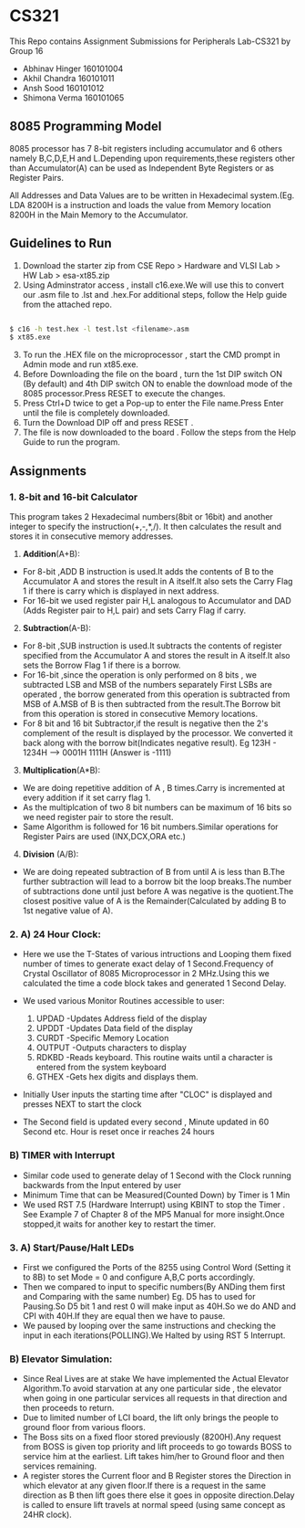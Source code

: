 # CS321
This Repo contains Assignment Submissions for Peripherals Lab-CS321 by Group 16
* Abhinav Hinger 160101004
* Akhil Chandra 160101011
* Ansh Sood 160101012
* Shimona Verma 160101065

## 8085 Programming Model
8085 processor has 7 8-bit registers including accumulator and 6 others namely B,C,D,E,H and L.Depending upon requirements,these registers other than Accumulator(A) can be used as Independent Byte Registers or as Register Pairs.

All Addresses and Data Values are to be written in Hexadecimal system.(Eg. LDA 8200H is a instruction and loads the value from Memory location 8200H in the Main Memory to the Accumulator.

## Guidelines to Run 
1. Download the starter zip from CSE Repo > Hardware and VLSI Lab > HW Lab > esa-xt85.zip
2. Using Adminstrator access , install c16.exe.We will use this to convert our .asm file to .lst and .hex.For additional steps, follow the Help guide from the attached repo.

```sh

$ c16 -h test.hex -l test.lst <filename>.asm
$ xt85.exe

```

3. To run the .HEX file on the microprocessor , start the CMD prompt in Admin mode and run xt85.exe.
4. Before Downloading the file on the board , turn the 1st DIP switch ON (By default) and 4th DIP switch ON to enable the download mode of the 8085 processor.Press RESET to execute the changes.
5. Press Ctrl+D twice to get a Pop-up to enter the File name.Press Enter until the file is completely downloaded.
6. Turn the Download DIP off and press RESET .
7. The file is now downloaded to the board . Follow the steps from the Help Guide to run the program.

## Assignments
### 1. 8-bit and 16-bit Calculator
This program takes 2 Hexadecimal numbers(8bit or 16bit) and another integer to specify the instruction(+,-,\*,/). It then calculates the result and stores it in consecutive memory addresses.
1. __Addition__(A+B):
  * For 8-bit ,ADD B instruction is used.It adds the contents of B to the Accumulator A and stores the result in A itself.It
  also sets the Carry Flag 1 if there is carry which is displayed in next address.
  * For 16-bit we used register pair H,L analogous to Accumulator and DAD (Adds Register pair to H,L pair) and sets Carry
  Flag if carry.
2. __Subtraction__(A-B):
  * For 8-bit ,SUB instruction is used.It subtracts the contents of register specified from the Accumulator A and stores the
  result in A itself.It also sets the Borrow Flag 1 if there is a borrow.
  * For 16-bit ,since the operation is only performed on 8 bits , we subtracted LSB and MSB of the numbers separately
  First LSBs are operated , the borrow generated from this operation is subtracted from MSB of A.MSB of B is then subtracted
  from the result.The Borrow bit from this operation is stored in consecutive Memory locations.
  * For 8 bit and 16 bit Subtractor,if the result is negative then the 2's complement of the result is displayed by the
  processor. We converted it back along with the borrow bit(Indicates negative result).
Eg 123H - 1234H --> 0001H 1111H (Answer is -1111)
3. __Multiplication__(A\*B):
  * We are doing repetitive addition of A , B times.Carry is incremented at every addition if it set carry flag 1.
  * As the multiplcation of two 8 bit numbers can be maximum of 16 bits so we need register pair to store the result.
  * Same Algorithm is followed for 16 bit numbers.Similar operations for Register Pairs are used (INX,DCX,ORA etc.)
4. __Division__ (A\/B):
  * We are doing repeated subtraction of B from until A is less than B.The further subtraction will lead to a borrow bit 
   the loop breaks.The number of subtractions done until just before A was negative is the quotient.The closest positive
   value of A is the Remainder(Calculated by adding B to 1st negative value of A).

### 2. A) 24 Hour Clock:
  * Here we use the T-States of various intructions and Looping them fixed number of times to generate exact delay of 1
  Second.Frequency of Crystal Oscillator of 8085 Microprocessor in 2 MHz.Using this we calculated the time a code block 
  takes and generated 1 Second Delay.
  * We used various Monitor Routines accessible to user:
      1. UPDAD -Updates Address field of the display
      2. UPDDT -Updates Data field of the display
      3. CURDT  -Specific Memory Location
      4. OUTPUT -Outputs characters to display
      5. RDKBD  -Reads keyboard. This routine waits until a character is entered from the system keyboard
      6. GTHEX  -Gets hex digits and displays them. 
      
  * Initially User inputs the starting time after "CLOC" is displayed and presses NEXT to start the clock
  * The Second field is updated every second , Minute updated in 60 Second etc. Hour is reset once ir reaches 24 hours
###    B) TIMER with Interrupt
  * Similar code used to generate delay of 1 Second with the Clock running backwards from the Input entered by user
  * Minimum Time that can be Measured(Counted Down) by Timer is 1 Min
  * We used RST 7.5 (Hardware Interrupt) using KBINT to stop the Timer . See Example 7 of Chapter 8 of the MP5 Manual for
  more insight.Once stopped,it waits for another key to restart the timer.

### 3. A) Start/Pause/Halt LEDs
  * First we configured the Ports of the 8255 using Control Word (Setting it to 8B) to set Mode = 0 and configure A,B,C ports    accordingly.
  * Then we compared to input to specific numbers(By ANDing them first and Comparing with the same number)
   Eg. D5 has to used for Pausing.So D5 bit 1 and rest 0 will make input as 40H.So we do AND and CPI with 40H.If they are 
   equal then we have to pause.
  * We paused by looping over the same instructions and checking the input in each iterations(POLLING).We Halted by using 
   RST 5 Interrupt.

###    B) Elevator Simulation:
  * Since Real Lives are at stake We have implemented the Actual Elevator Algorithm.To avoid starvation at any one particular
  side , the elevator when going in one particular services all requests in that direction and then proceeds to return.
  * Due to limited number of LCI board, the lift only brings the people to ground floor from various floors.
  * The Boss sits on a fixed floor stored previously (8200H).Any request from BOSS is given top priority and lift proceeds to 
  go towards BOSS to service him at the earliest. Lift takes him/her to Ground floor and then services remaining.
  * A register stores the Current floor and B Register stores the Direction in which elevator at any given floor.If there is 
  a request in the same direction as B then lift goes there else it goes in opposite direction.Delay is called to ensure lift 
  travels at normal speed (using same concept as 24HR clock).

